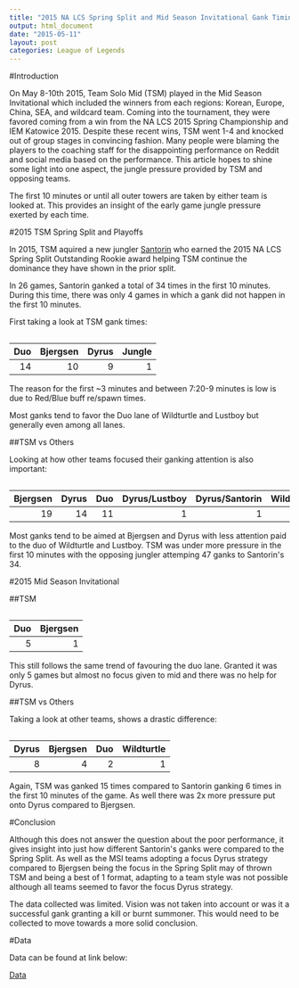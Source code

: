```yaml
---
title: "2015 NA LCS Spring Split and Mid Season Invitational Gank Timings of TSM"
output: html_document
date: "2015-05-11"
layout: post
categories: League of Legends
---
```








#Introduction

On May 8-10th 2015, Team Solo Mid (TSM) played in the Mid Season Invitational which included the winners from each regions: Korean, Europe, China, SEA, and wildcard team.  Coming into the tournament, they were favored coming from a win from the NA LCS 2015 Spring Championship and IEM Katowice 2015.  Despite these recent wins, TSM went 1-4 and knocked out of group stages in convincing fashion.  Many people were blaming the players to the coaching staff for the disappointing performance on Reddit and social media based on the performance.  This article hopes to shine some light into one aspect, the jungle pressure provided by TSM and opposing teams.

The first 10 minutes or until all outer towers are taken by either team is looked at.  This provides an insight of the early game jungle pressure exerted by each time.

#2015 TSM Spring Split and Playoffs



In 2015, TSM aquired a new jungler [Santorin](http://lol.gamepedia.com/Santorin) who earned the 2015 NA LCS Spring Split Outstanding Rookie award helping TSM continue the dominance they have shown in the prior split.

In 26 games, Santorin ganked a total of 34 times in the first 10 minutes.  During this time, there was only 4 games in which a gank did not happen in the first 10 minutes.

First taking a look at TSM gank times:

<img src="{{ site.url }}/assets/2015-05-11-TSM-MSI-Ganks/spring gankWho-1.png" title="" alt="" style="display: block; margin: auto;" />

| Duo| Bjergsen| Dyrus| Jungle|
|---:|--------:|-----:|------:|
|  14|       10|     9|      1|

The reason for the first ~3 minutes and between 7:20-9 minutes is low is due to Red/Blue buff re/spawn times.

Most ganks tend to favor the Duo lane of Wildturtle and Lustboy but generally even among all lanes.

##TSM vs Others

Looking at how other teams focused their ganking attention is also important:

<img src="{{ site.url }}/assets/2015-05-11-TSM-MSI-Ganks/spring gankedAgainst-1.png" title="" alt="" style="display: block; margin: auto;" />

| Bjergsen| Dyrus| Duo| Dyrus/Lustboy| Dyrus/Santorin| Wildturtle|
|--------:|-----:|---:|-------------:|--------------:|----------:|
|       19|    14|  11|             1|              1|          1|

Most ganks tend to be aimed at Bjergsen and Dyrus with less attention paid to the duo of Wildturtle and Lustboy.  TSM was under more pressure in the first 10 minutes with the opposing jungler attemping 47 ganks to Santorin's 34.

#2015 Mid Season Invitational



##TSM

<img src="{{ site.url }}/assets/2015-05-11-TSM-MSI-Ganks/msi gankWho-1.png" title="" alt="" style="display: block; margin: auto;" />

| Duo| Bjergsen|
|---:|--------:|
|   5|        1|

This still follows the same trend of favouring the duo lane.  Granted it was only 5 games but almost no focus given to mid and there was no help for Dyrus.

##TSM vs Others

Taking a look at other teams, shows a drastic difference:

<img src="{{ site.url }}/assets/2015-05-11-TSM-MSI-Ganks/msi gankAgainst-1.png" title="" alt="" style="display: block; margin: auto;" />

| Dyrus| Bjergsen| Duo| Wildturtle|
|-----:|--------:|---:|----------:|
|     8|        4|   2|          1|

Again, TSM was ganked 15 times compared to Santorin ganking 6 times in the first 10 minutes of the game.  As well there was 2x more pressure put onto Dyrus compared to Bjergsen.

#Conclusion

Although this does not answer the question about the poor performance, it gives insight into just how different Santorin's ganks were compared to the Spring Split.  As well as the MSI teams adopting a focus Dyrus strategy compared to Bjergsen being the focus in the Spring Split may of thrown TSM and being a best of 1 format, adapting to a team style was not possible although all teams seemed to favor the focus Dyrus strategy.

The data collected was limited.  Vision was not taken into account or was it a successful gank granting a kill or burnt summoner.  This would need to be collected to move towards a more solid conclusion.


#Data

Data can be found at link below:

[Data](https://docs.google.com/spreadsheets/d/1Wwqp-V6qtK9SHhHiAS-gNLwUQja3TuQTbasoLltSXlE/edit?usp=sharing)